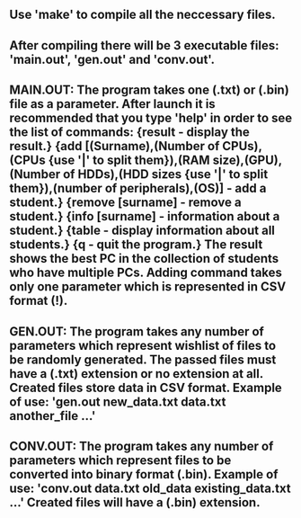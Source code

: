 Use 'make' to compile all the neccessary files.
---
After compiling there will be 3 executable files: 'main.out', 'gen.out' and 'conv.out'.
---
MAIN.OUT:
    The program takes one (.txt) or (.bin) file as a parameter. After launch it is recommended that you type 'help' in order to see the list of commands:
        {result - display the result.}
        {add [(Surname),(Number of CPUs),(CPUs {use '|' to split them}),(RAM size),(GPU),(Number of HDDs),(HDD sizes {use '|' to split them}),(number of peripherals),(OS)] - add a student.}
        {remove [surname] - remove a student.}
        {info [surname] - information about a student.}
        {table - display information about all students.}
        {q - quit the program.}
    The result shows the best PC in the collection of students who have multiple PCs.
    Adding command takes only one parameter which is represented in CSV format (!).
---
GEN.OUT: 
    The program takes any number of parameters which represent wishlist of files to be randomly generated. The passed files must have a (.txt) extension or no extension at all. Created files store data in CSV format. 
    Example of use: 
        'gen.out new_data.txt data.txt another_file ...'  
---
CONV.OUT: 
    The program takes any number of parameters which represent files to be converted into binary format (.bin).
    Example of use: 
        'conv.out data.txt old_data existing_data.txt ...'
    Created files will have a (.bin) extension.
---